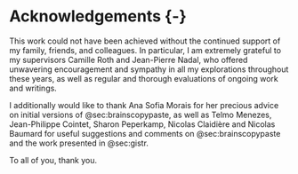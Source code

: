 # Acknowledgements {-}

This work could not have been achieved without the continued support of my family, friends, and colleagues.
In particular, I am extremely grateful to my supervisors Camille Roth and Jean-Pierre Nadal, who offered unwavering encouragement and sympathy in all my explorations throughout these years, as well as regular and thorough evaluations of ongoing work and writings.

I additionally would like to thank Ana Sofia Morais for her precious advice on initial versions of @sec:brainscopypaste, as well as Telmo Menezes, Jean-Philippe Cointet, Sharon Peperkamp, Nicolas Claidière and Nicolas Baumard for useful suggestions and comments on @sec:brainscopypaste and the work presented in @sec:gistr.

To all of you, thank you.
